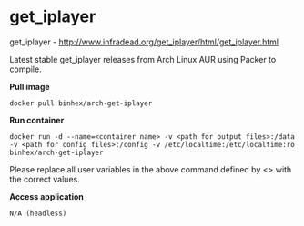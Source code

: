 get_iplayer
===========

get_iplayer - http://www.infradead.org/get_iplayer/html/get_iplayer.html

Latest stable get_iplayer releases from Arch Linux AUR using Packer to compile.

**Pull image**

```
docker pull binhex/arch-get-iplayer
```

**Run container**

```
docker run -d --name=<container name> -v <path for output files>:/data -v <path for config files>:/config -v /etc/localtime:/etc/localtime:ro binhex/arch-get-iplayer
```

Please replace all user variables in the above command defined by <> with the correct values.

**Access application**

```
N/A (headless)
```